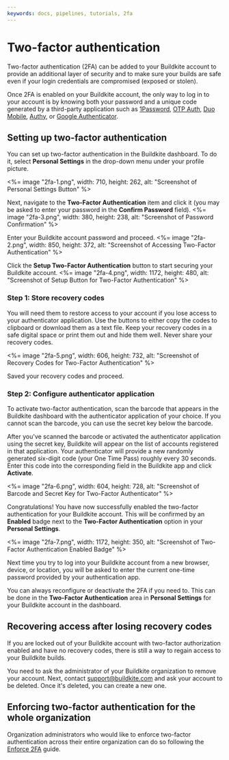 ```yaml
---
keywords: docs, pipelines, tutorials, 2fa
---
```


# Two-factor authentication

Two-factor authentication (2FA) can be added to your Buildkite account to provide an additional layer of security and to make sure your builds are safe even if your login credentials are compromised (exposed or stolen).

Once 2FA is enabled on your Buildkite account, the only way to log in to your account is by knowing both your password and a unique code generated by a third-party application such as [1Password], [OTP Auth], [Duo Mobile], [Authy], or [Google Authenticator].

## Setting up two-factor authentication

You can set up two-factor authentication in the Buildkite dashboard. To do it, select **Personal Settings** in the drop-down menu under your profile picture.

<%= image "2fa-1.png", width: 710, height: 262, alt: "Screenshot of Personal Settings Button" %>

Next, navigate to the **Two-Factor Authentication** item and click it (you may be asked to enter your password in the **Confirm Password** field).
<%= image "2fa-3.png", width: 380, height: 238, alt: "Screenshot of Password Confirmation" %>

Enter your Buildkite account password and proceed.
<%= image "2fa-2.png", width: 850, height: 372, alt: "Screenshot of Accessing Two-Factor Authentication" %>

Click the **Setup Two-Factor Authentication** button to start securing your Buildkite account.
<%= image "2fa-4.png", width: 1172, height: 480, alt: "Screenshot of Setup Button for Two-Factor Authentication" %>

### Step 1: Store recovery codes

You will need them to restore access to your account if you lose access to your authenticator application. Use the buttons to either copy the codes to clipboard or download them as a text file. Keep your recovery codes in a safe digital space or print them out and hide them well. Never share your recovery codes.

<%= image "2fa-5.png", width: 606, height: 732, alt: "Screenshot of Recovery Codes for Two-Factor Authentication" %>

Saved your recovery codes and proceed.

### Step 2: Configure authenticator application

To activate two-factor authentication, scan the barcode that appears in the Buildkite dashboard with the authenticator application of your choice. If you cannot scan the barcode, you can use the secret key below the barcode.

After you've scanned the barcode or activated the authenticator application using the secret key, Buildkite will appear on the list of accounts registered in that application. Your authenticator will provide a new randomly generated six-digit code (your One Time Pass) roughly every 30 seconds. Enter this code into the corresponding field in the Buildkite app and click **Activate**.

<%= image "2fa-6.png", width: 604, height: 728, alt: "Screenshot of Barcode and Secret Key for Two-Factor Authenticator" %>

Congratulations! You have now successfully enabled the two-factor authentication for your Buildkite account. This will be confirmed by an **Enabled** badge next to the **Two-Factor Authentication** option in your **Personal Settings**.

<%= image "2fa-7.png", width: 1172, height: 350, alt: "Screenshot of Two-Factor Authentication Enabled Badge" %>

Next time you try to log into your Buildkite account from a new browser, device, or location, you will be asked to enter the current one-time password provided by your authentication app.

You can always reconfigure or deactivate the 2FA if you need to. This can be done in the **Two-Factor Authentication** area in **Personal Settings** for your Buildkite account in the dashboard.

## Recovering access after losing recovery codes

If you are locked out of your Buildkite account with two-factor authorization enabled and have no recovery codes, there is still a way to regain access to your Buildkite builds.

You need to ask the administrator of your Buildkite organization to remove your account. Next, contact support@buildkite.com and ask your account to be deleted. Once it's deleted, you can create a new one.

## Enforcing two-factor authentication for the whole organization

Organization administrators who would like to enforce two-factor authentication
across their entire organization can do so following the [Enforce 2FA](/docs/platform/team-management/enforce-2fa) guide.

[1Password]: <https://support.1password.com/one-time-passwords/>
[OTP Auth]: <https://cooperrs.de/otpauth.html>
[Authy]: <https://authy.com/>
[Duo Mobile]: <https://duo.com/product/multi-factor-authentication-mfa/two-factor-authentication-2fa>
[Google Authenticator]: <https://www.google.com/landing/2step/>
